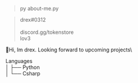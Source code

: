  > py about-me.py
               
             
   > drex#0312\
   \
   > discord.gg/tokenstore\
   > lov3
 
 
 
👋Hi, Im drex. Looking forward to upcoming projects\
                      
Languages\
│   ├── Python\
│   └── Csharp


 


                     
                    
